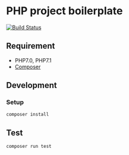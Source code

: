 # PHP project boilerplate
[![Build Status](https://travis-ci.org/ba0918/php-template.svg?branch=master)](https://travis-ci.org/ba0918/php-template)

## Requirement
- PHP7.0, PHP7.1
- [Composer](https://getcomposer.org/)

## Development
### Setup

```
composer install
```

## Test
```
composer run test
```
